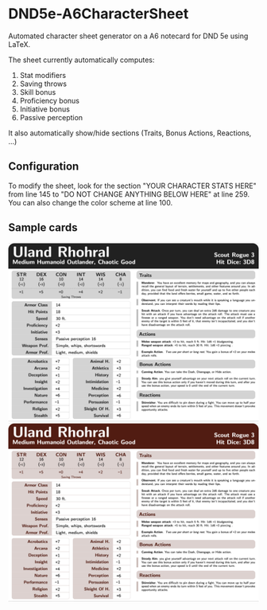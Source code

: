 # DND5e-A6CharacterSheet

Automated character sheet generator on a A6 notecard for DND 5e using LaTeX.

The sheet currently automatically computes:
  1. Stat modifiers 
  2. Saving throws 
  3. Skill bonus
  4. Proficiency bonus
  5. Initiative bonus
  6. Passive perception

It also automatically show/hide sections (Traits, Bonus Actions, Reactions, ...) 

## Configuration

To modify the sheet, look for the section "YOUR CHARACTER STATS HERE" from line 145 to "DO NOT CHANGE ANYTHING BELOW HERE" at line 259. 
You can also change the color scheme at line 100. 

## Sample cards 

![Black](Sample/Black.png)
![Brown](Sample/Brown.png)

